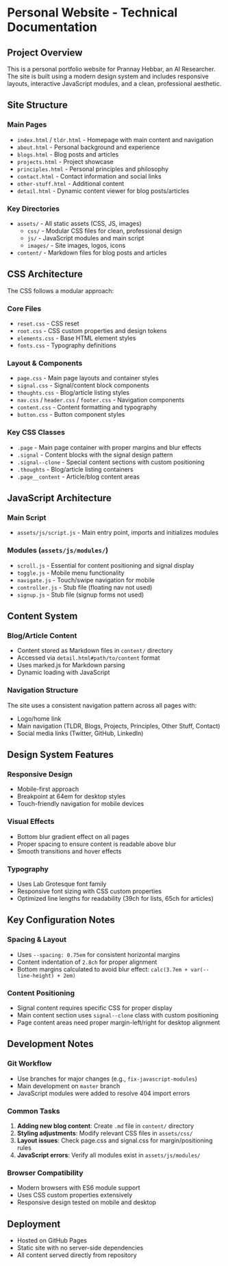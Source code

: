 # Personal Website - Technical Documentation

## Project Overview
This is a personal portfolio website for Prannay Hebbar, an AI Researcher. The site is built using a modern design system and includes responsive layouts, interactive JavaScript modules, and a clean, professional aesthetic.

## Site Structure

### Main Pages
- `index.html` / `tldr.html` - Homepage with main content and navigation
- `about.html` - Personal background and experience
- `blogs.html` - Blog posts and articles
- `projects.html` - Project showcase
- `principles.html` - Personal principles and philosophy
- `contact.html` - Contact information and social links
- `other-stuff.html` - Additional content
- `detail.html` - Dynamic content viewer for blog posts/articles

### Key Directories
- `assets/` - All static assets (CSS, JS, images)
  - `css/` - Modular CSS files for clean, professional design
  - `js/` - JavaScript modules and main script
  - `images/` - Site images, logos, icons
- `content/` - Markdown files for blog posts and articles

## CSS Architecture

The CSS follows a modular approach:

### Core Files
- `reset.css` - CSS reset
- `root.css` - CSS custom properties and design tokens
- `elements.css` - Base HTML element styles
- `fonts.css` - Typography definitions

### Layout & Components
- `page.css` - Main page layouts and container styles
- `signal.css` - Signal/content block components
- `thoughts.css` - Blog/article listing styles
- `nav.css` / `header.css` / `footer.css` - Navigation components
- `content.css` - Content formatting and typography
- `button.css` - Button component styles

### Key CSS Classes
- `.page` - Main page container with proper margins and blur effects
- `.signal` - Content blocks with the signal design pattern
- `.signal--clone` - Special content sections with custom positioning
- `.thoughts` - Blog/article listing containers
- `.page__content` - Article/blog content areas

## JavaScript Architecture

### Main Script
- `assets/js/script.js` - Main entry point, imports and initializes modules

### Modules (`assets/js/modules/`)
- `scroll.js` - Essential for content positioning and signal display
- `toggle.js` - Mobile menu functionality
- `navigate.js` - Touch/swipe navigation for mobile
- `controller.js` - Stub file (floating nav not used)
- `signup.js` - Stub file (signup forms not used)

## Content System

### Blog/Article Content
- Content stored as Markdown files in `content/` directory
- Accessed via `detail.html#path/to/content` format
- Uses marked.js for Markdown parsing
- Dynamic loading with JavaScript

### Navigation Structure
The site uses a consistent navigation pattern across all pages with:
- Logo/home link
- Main navigation (TLDR, Blogs, Projects, Principles, Other Stuff, Contact)
- Social media links (Twitter, GitHub, LinkedIn)

## Design System Features

### Responsive Design
- Mobile-first approach
- Breakpoint at 64em for desktop styles
- Touch-friendly navigation for mobile devices

### Visual Effects
- Bottom blur gradient effect on all pages
- Proper spacing to ensure content is readable above blur
- Smooth transitions and hover effects

### Typography
- Uses Lab Grotesque font family
- Responsive font sizing with CSS custom properties
- Optimized line lengths for readability (39ch for lists, 65ch for articles)

## Key Configuration Notes

### Spacing & Layout
- Uses `--spacing: 0.75em` for consistent horizontal margins
- Content indentation of `2.8ch` for proper alignment
- Bottom margins calculated to avoid blur effect: `calc(3.7em + var(--line-height) + 2em)`

### Content Positioning
- Signal content requires specific CSS for proper display
- Main content section uses `signal--clone` class with custom positioning
- Page content areas need proper margin-left/right for desktop alignment

## Development Notes

### Git Workflow
- Use branches for major changes (e.g., `fix-javascript-modules`)
- Main development on `master` branch
- JavaScript modules were added to resolve 404 import errors

### Common Tasks
1. **Adding new blog content**: Create `.md` file in `content/` directory
2. **Styling adjustments**: Modify relevant CSS files in `assets/css/`
3. **Layout issues**: Check page.css and signal.css for margin/positioning rules
4. **JavaScript errors**: Verify all modules exist in `assets/js/modules/`

### Browser Compatibility
- Modern browsers with ES6 module support
- Uses CSS custom properties extensively
- Responsive design tested on mobile and desktop

## Deployment
- Hosted on GitHub Pages
- Static site with no server-side dependencies
- All content served directly from repository